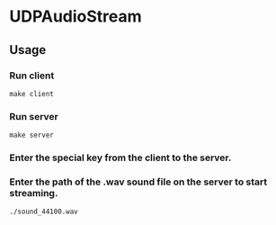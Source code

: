 # UDPAudioStream
## Usage
### Run client
```
make client
```

### Run server
```
make server
```

### Enter the special key from the client to the server.
### Enter the path of the .wav sound file on the server to start streaming.
`./sound_44100.wav`